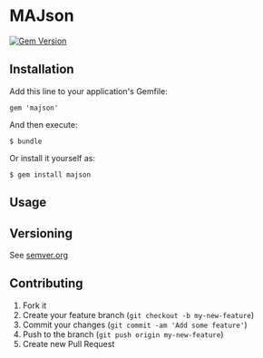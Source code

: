 # MAJson

[![Gem Version](https://badge.fury.io/rb/majson.svg)](http://badge.fury.io/rb/majson)

## Installation

Add this line to your application's Gemfile:

    gem 'majson'

And then execute:

    $ bundle

Or install it yourself as:

    $ gem install majson

## Usage

## Versioning

See [semver.org][semver]

## Contributing

1. Fork it
2. Create your feature branch (`git checkout -b my-new-feature`)
3. Commit your changes (`git commit -am 'Add some feature'`)
4. Push to the branch (`git push origin my-new-feature`)
5. Create new Pull Request

[semver]: http://semver.org/
